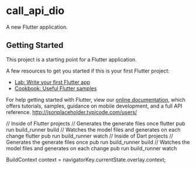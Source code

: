 # call_api_dio

A new Flutter application.

## Getting Started

This project is a starting point for a Flutter application.

A few resources to get you started if this is your first Flutter project:

- [Lab: Write your first Flutter app](https://flutter.dev/docs/get-started/codelab)
- [Cookbook: Useful Flutter samples](https://flutter.dev/docs/cookbook)

For help getting started with Flutter, view our
[online documentation](https://flutter.dev/docs), which offers tutorials,
samples, guidance on mobile development, and a full API reference.
http://jsonplaceholder.typicode.com/users/

// Inside of Flutter projects
// Generates the generate files once
flutter pub run build_runner build
// Watches the model files and generates on each change
flutter pub run build_runner watch
// Inside of Dart projects
// Generates the generate files once
pub run build_runner build
// Watches the model files and generates on each change
pub run build_runner watch

BuildContext context = navigatorKey.currentState.overlay.context;




